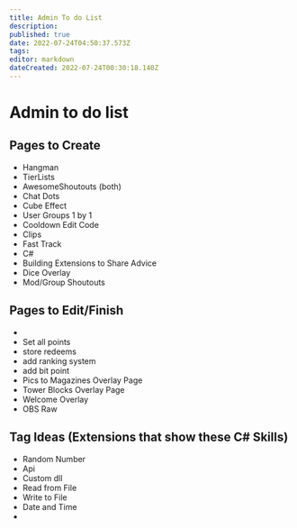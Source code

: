 ```yaml
---
title: Admin To do List
description: 
published: true
date: 2022-07-24T04:50:37.573Z
tags: 
editor: markdown
dateCreated: 2022-07-24T00:30:18.140Z
---
```


# Admin to do list

## Pages to Create
- Hangman
- TierLists
- AwesomeShoutouts (both)
- Chat Dots
- Cube Effect
- User Groups 1 by 1
- Cooldown Edit Code
- Clips
- Fast Track
- C#
- Building Extensions to Share Advice
- Dice Overlay
- Mod/Group Shoutouts




## Pages to Edit/Finish

-
- Set all points
- store redeems
- add ranking system
- add bit point
- Pics to Magazines Overlay Page
- Tower Blocks Overlay Page
- Welcome Overlay
- OBS Raw

## Tag Ideas (Extensions that show these C# Skills)
- Random Number
- Api
- Custom dll
- Read from File
- Write to File
- Date and Time
- 
